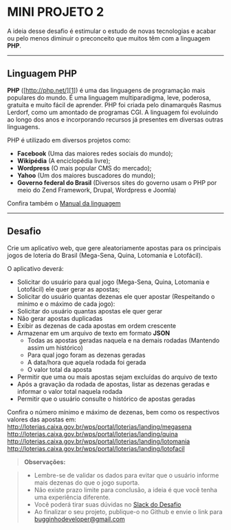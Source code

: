 # MINI PROJETO 2

A ideia desse desafio é estimular o estudo de novas tecnologias e acabar ou pelo menos diminuir o preconceito que muitos têm com a linguagem **PHP**.

----------

Linguagem PHP
--------

**PHP** ([http://php.net/][1]) é uma das linguagens de programação mais populares do mundo. É uma linguagem multiparadigma, leve, poderosa, gratuita e muito fácil de aprender. PHP foi criada pelo dinamarquês Rasmus Lerdorf, como um amontado de programas CGI. A linguagem foi evoluindo ao longo dos anos e incorporando recursos já presentes em diversas outras linguagens.

PHP é utilizado em diversos projetos como:

- **Facebook** (Uma das maiores redes sociais do mundo);
- **Wikipédia** (A enciclopédia livre);
- **Wordpress** (O mais popular CMS do mercado);
- **Yahoo** (Um dos maiores buscadores do mundo);
- **Governo federal do Brasil** (Diversos sites do governo usam o PHP por meio do Zend Framework, Drupal, Wordpress e Joomla)

Confira também o [Manual da linguagem][2]

----------

Desafio
--------

Crie um aplicativo web, que gere aleatoriamente apostas para os principais jogos de loteria do Brasil (Mega-Sena, Quina, Lotomania e Lotofácil). 

O aplicativo deverá:

- Solicitar do usuário para qual jogo (Mega-Sena, Quina, Lotomania e Lotofácil) ele quer gerar as apostas;
- Solicitar do usuário quantas dezenas ele quer apostar (Respeitando o mínimo e o máximo de cada jogo):
- Solicitar do usuário quantas apostas ele quer gerar
- Não gerar apostas duplicadas
- Exibir as dezenas de cada apostas em ordem crescente
- Armazenar em um arquivo de texto em formato **JSON** 
	- Todas as apostas geradas naquela e na demais rodadas (Mantendo assim um histórico)
	- Para qual jogo foram as dezenas geradas
	- A data/hora que aquela rodada foi gerada
	- O valor total da aposta
- Permitir que uma ou mais apostas sejam excluídas do arquivo de texto
- Após a gravação da rodada de apostas, listar as dezenas geradas e informar o valor total naquela rodada
- Permitir que o usuário consulte o histórico de apostas geradas

Confira o número mínimo e máximo de dezenas, bem como os respectivos valores das apostas em:
http://loterias.caixa.gov.br/wps/portal/loterias/landing/megasena
http://loterias.caixa.gov.br/wps/portal/loterias/landing/quina
http://loterias.caixa.gov.br/wps/portal/loterias/landing/lotomania
http://loterias.caixa.gov.br/wps/portal/loterias/landing/lotofacil 

> **Observações:**

> - Lembre-se de validar os dados para evitar que o usuário informe mais dezenas do que o jogo suporta.
> - Não existe prazo limite para conclusão, a ideia é que você tenha uma experiência diferente.
> - Você poderá tirar suas dúvidas no [Slack do Desafio][3]
> - Ao finalizar o seu projeto, publique-o no Github e envie o link para bugginhodeveloper@gmail.com

  [1]: http://php.net/
  [2]: http://php.net/manual/pt_BR/
  [3]: https://bugginhominiprojetos.slack.com/

